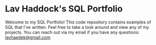 # Lav Haddock's SQL Portfolio
Welcome to my SQL Portfolio! This code repository contains examples of SQL that I've written. Feel free to take a look around and view any of my projects. You can reach out via my email if you have any questions:
lavhaedek@gmail.com
